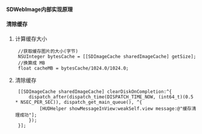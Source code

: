 #### SDWebImage内部实现原理
#### 清除缓存

1. 计算缓存大小

        //获取缓存图片的大小(字节)
        NSUInteger bytesCache = [[SDImageCache sharedImageCache] getSize];
        //换算成 MB
        float cacheMB = bytesCache/1024.0/1024.0;
2. 清除缓存

        [[SDImageCache sharedImageCache] clearDiskOnCompletion:^{
            dispatch_after(dispatch_time(DISPATCH_TIME_NOW, (int64_t)(0.5 * NSEC_PER_SEC)), dispatch_get_main_queue(), ^{
                [HUDHelper showMessageInView:weakSelf.view message:@"缓存清理成功"];
            });
        }];

